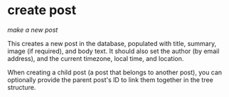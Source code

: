 # create post
*make a new post*

This creates a new post in the database, populated with title, summary, image (if required), and body text. It should also set the author (by email address), and the current timezone, local time, and location.

When creating a child post (a post that belongs to another post), you can optionally provide the parent post's ID to link them together in the tree structure.